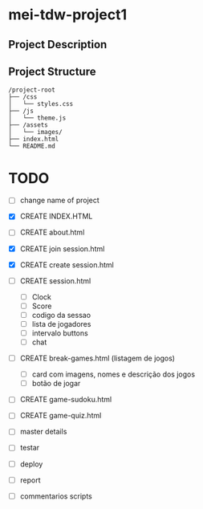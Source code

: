 # mei-tdw-project1

## Project Description

## Project Structure
```
/project-root
├── /css
│   └── styles.css
├── /js
│   └── theme.js
├── /assets
│   └── images/
├── index.html
└── README.md
```

# TODO
- [ ] change name of project
- [x] CREATE INDEX.HTML
- [ ] CREATE about.html
- [x] CREATE join session.html
- [x] CREATE create session.html
- [ ] CREATE session.html
  - [ ] Clock
  - [ ] Score
  - [ ] codigo da sessao
  - [ ] lista de jogadores
  - [ ] intervalo buttons
  - [ ] chat
- [ ] CREATE break-games.html (listagem de jogos)
    - [ ] card com imagens, nomes e descrição dos jogos
    - [ ] botão de jogar
- [ ] CREATE game-sudoku.html
- [ ] CREATE game-quiz.html

- [ ] master details
- [ ] testar
- [ ] deploy
- [ ] report
- [ ] commentarios scripts

